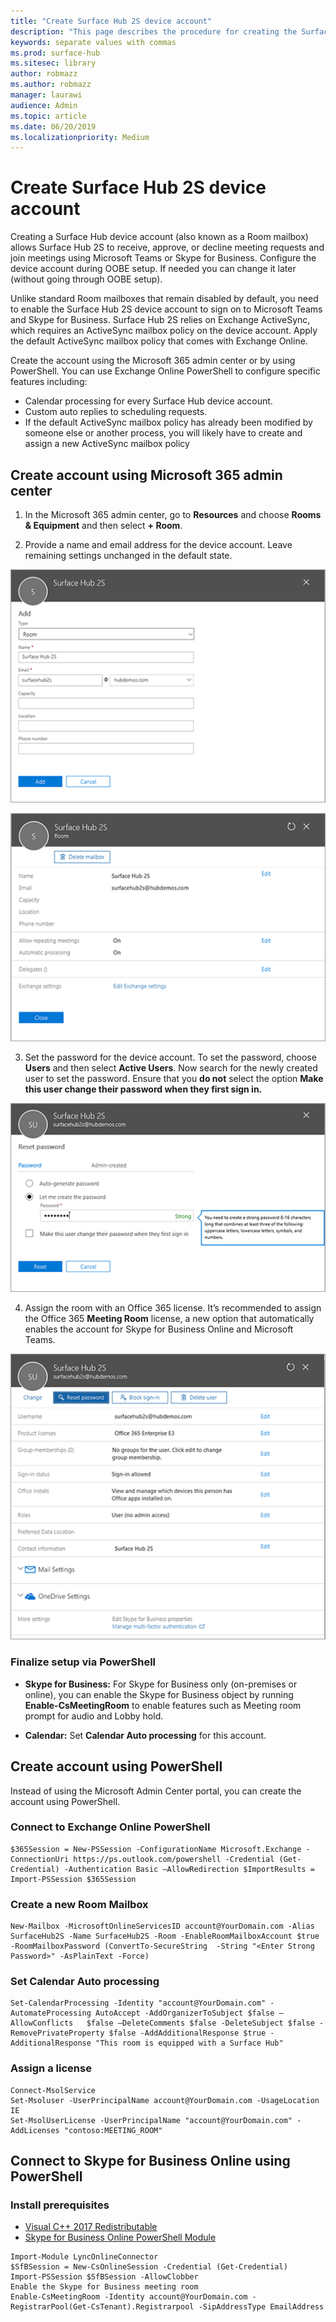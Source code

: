 ```yaml
---
title: "Create Surface Hub 2S device account"
description: "This page describes the procedure for creating the Surface Hub 2S device account."
keywords: separate values with commas
ms.prod: surface-hub
ms.sitesec: library
author: robmazz
ms.author: robmazz
manager: laurawi
audience: Admin
ms.topic: article
ms.date: 06/20/2019
ms.localizationpriority: Medium
---
```


# Create Surface Hub 2S device account

Creating a Surface Hub device account (also known as a Room mailbox) allows Surface Hub 2S to receive, approve, or decline meeting requests and join meetings using Microsoft Teams or Skype for Business. Configure the device account during OOBE setup. If needed you can change it later (without going through OOBE setup).

Unlike standard Room mailboxes that remain disabled by default, you need to enable the Surface Hub 2S device account to sign on to Microsoft Teams and Skype for Business. Surface Hub 2S relies on Exchange ActiveSync, which requires an ActiveSync mailbox policy on the device account. Apply the default ActiveSync mailbox policy that comes with Exchange Online.

Create the account using the Microsoft 365 admin center or by using PowerShell. You can use Exchange Online PowerShell to configure specific features including: 

- Calendar processing for every Surface Hub device account.
- Custom auto replies to scheduling requests.
- If the default ActiveSync mailbox policy has already been modified by someone else or another process, you will likely have to create and assign a new ActiveSync mailbox policy 

## Create account using Microsoft 365 admin center

1. In the Microsoft 365 admin center, go to **Resources** and choose **Rooms & Equipment** and then select **+ Room**.

2. Provide a name and email address for the device account. Leave remaining settings unchanged in the default state.

![Provide a name and email address](images/sh2-account2.png)

![Leave remaining settings unchanged in the default state](images/sh2-account3.png)

3. Set the password for the device account. To set the password, choose **Users** and then select **Active Users**. Now search for the newly created user to set the password. Ensure that you **do not** select the option **Make this user change their password when they first sign in.**

![Set the password for the device account](images/sh2-account4.png)

4. Assign the room with an Office 365 license. It’s recommended to assign the Office 365 **Meeting Room** license, a new option that automatically enables the account for Skype for Business Online and Microsoft Teams.

![Assign Office 365 license](images/sh2-account5.png)

### Finalize setup via PowerShell

- **Skype for Business:** For Skype for Business only (on-premises or online), you can enable the Skype for Business object by running **Enable-CsMeetingRoom** to enable features such as Meeting room prompt for audio and Lobby hold.

- **Calendar:** Set **Calendar Auto processing** for this account.

## Create account using PowerShell
Instead of using the Microsoft Admin Center portal, you can create the account using PowerShell.

### Connect to Exchange Online PowerShell

```
$365Session = New-PSSession -ConfigurationName Microsoft.Exchange -ConnectionUri https://ps.outlook.com/powershell -Credential (Get-Credential) -Authentication Basic –AllowRedirection $ImportResults = Import-PSSession $365Session
```

### Create a new Room Mailbox

```
New-Mailbox -MicrosoftOnlineServicesID account@YourDomain.com -Alias SurfaceHub2S -Name SurfaceHub2S -Room -EnableRoomMailboxAccount $true -RoomMailboxPassword (ConvertTo-SecureString  -String "<Enter Strong Password>" -AsPlainText -Force)
```

### Set Calendar Auto processing

```
Set-CalendarProcessing -Identity "account@YourDomain.com" -AutomateProcessing AutoAccept -AddOrganizerToSubject $false –AllowConflicts   $false –DeleteComments $false -DeleteSubject $false -RemovePrivateProperty $false -AddAdditionalResponse $true -AdditionalResponse "This room is equipped with a Surface Hub"
```

### Assign a license

```
Connect-MsolService
Set-Msoluser -UserPrincipalName account@YourDomain.com -UsageLocation IE
Set-MsolUserLicense -UserPrincipalName "account@YourDomain.com" -AddLicenses "contoso:MEETING_ROOM"
```

## Connect to Skype for Business Online using PowerShell

### Install prerequisites

- [Visual C++ 2017 Redistributable](https://aka.ms/vs/15/release/vc_redist.x64.exe)
- [Skype for Business Online PowerShell Module](https://www.microsoft.com/download/confirmation.aspx?id=39366)

```
Import-Module LyncOnlineConnector
$SfBSession = New-CsOnlineSession -Credential (Get-Credential)
Import-PSSession $SfBSession -AllowClobber
Enable the Skype for Business meeting room
Enable-CsMeetingRoom -Identity account@YourDomain.com -RegistrarPool(Get-CsTenant).Registrarpool -SipAddressType EmailAddress
```
